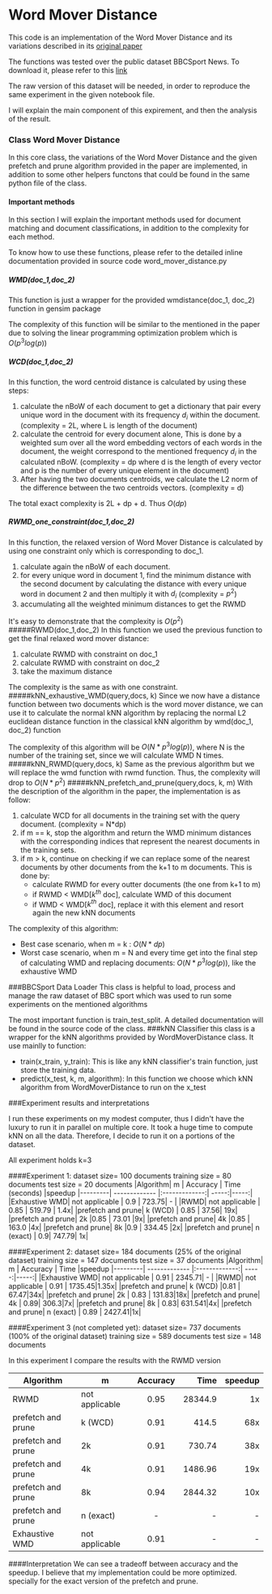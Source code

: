 # Word Mover Distance
This code is an implementation of the Word Mover Distance and its variations described in its [original paper](http://proceedings.mlr.press/v37/kusnerb15.pdf)

The functions was tested over the public dataset BBCSport News. To download it, please refer to this [link](http://mlg.ucd.ie/datasets/bbc.html)

The raw version of this dataset will be needed, in order to reproduce the same experiment in the given notebook file.

I will explain the main component of this expirement, and then the analysis of the result.

### Class Word Mover Distance
In this core class, the variations of the Word Mover Distance and the given prefetch and prune algorithm provided in the paper are implemented, in addition to some other helpers functons that could be found in the same python file of the class.

#### Important methods
In this section I will explain the important methods used for document matching and document classifications, in addition to the complexity for each method.

To know how to use these functions, please refer to the detailed inline documentation provided in source code word_mover_distance.py

##### WMD(doc_1,doc_2)
This function is just a wrapper for the provided wmdistance(doc_1, doc_2) function in gensim package

The complexity of this function will be similar to the mentioned in the paper due to solving the linear programming optimization problem which is $O(p^3log(p))$

##### WCD(doc_1,doc_2)
In this function, the word centroid distance is calculated by using these steps:
1. calculate the nBoW of each document to get a dictionary that pair every unique word in the document with its frequency $d_i$ within the document. (complexity = 2L, where L is length of the document)
2. calculate the centroid for every document alone, This is done by a weighted sum over all the word embedding vectors of each words in the document, the weight correspond to the mentioned frequency $d_i$ in the calculated nBoW. (complexity = dp where d is the length of every vector and p is the number of every unique element in the document)
3. After having the two documents centroids, we calculate the L2 norm of the difference between the two centroids vectors. (complexity = d)

The total exact complexity is 2L + dp + d. Thus $O(dp)$
##### RWMD_one_constraint(doc_1,doc_2)
In this function, the relaxed version of Word Mover Distance is calculated by using one constraint only which is corresponding to doc_1.
1. calculate again the nBoW of each document.
2. for every unique word in document 1, find the minimum distance with the second document by calculating the distance with every unique word in document 2 and then multiply it with $d_i$ (complexity = $p^2$)
3. accumulating all the weighted minimum distances to get the RWMD

It's easy to demonstrate that the complexity is $O(p^2)$
#####RWMD(doc_1,doc_2)
In this function we used the previous function to get the final relaxed word mover distance:
1. calculate RWMD with constraint on doc_1
2. calculate RWMD with constraint on doc_2
3. take the maximum distance
   
The complexity is the same as with one constraint.
#####kNN_exhaustive_WMD(query,docs, k)
Since we now have a distance function between two documents which is the word mover distance, we can use it to calculate the normal kNN algorithm by replacing the normal L2 euclidean distance function in the classical kNN algorithm by wmd(doc_1, doc_2) function

The complexity of this algorithm will be $O(N* p^3log(p))$, where N is the number of the training set, since we will calculate WMD N times.
#####kNN_RWMD(query,docs, k)
Same as the previous algorithm but we will replace the wmd function with rwmd function. Thus, the complexity will drop to $O(N*p^2)$
#####kNN_prefetch_and_prune(query,docs, k, m)
With the description of the algorithm in the paper, the implementation is as follow:
1. calculate WCD for all documents in the training set with the query document. (complexity = N*dp)
2. if m == k, stop the algorithm and return the WMD minimum distances with the corresponding indices that represent the nearest documents in the training sets.
3. if m > k, continue on checking if we can replace some of the nearest documents by other documents from the k+1 to m documents. This is done by:
   - calculate RWMD for every outter documents (the one from k+1 to m)
   - if RWMD < WMD[$k^{th}$ doc], calculate WMD of this document
   - if WMD < WMD[$k^{th}$ doc], replace it with this element and resort again the new kNN documents

The complexity of this algorithm:
- Best case scenario, when m = k : $O(N*dp)$
- Worst case scenario, when m = N and every time get into the final step of calculating WMD and replacing documents: $O(N*p^3log(p))$, like the exhaustive WMD


###BBCSport Data Loader
This class is helpful to load, process and manage the raw dataset of BBC sport which was used to run some experiments on the mentioned algorithms

The most important function is train_test_split. A detailed documentation will be found in the source code of the class.
###kNN Classifier
this class is a wrapper for the kNN algorithms provided by WordMoverDistance class. It use mainlly to function:
- train(x_train, y_train): This is like any kNN classifier's train function, just store the training data.
- predict(x_test, k, m, algorithm): In this function we choose which kNN algorithm from WordMoverDistance to run on the x_test


###Experiment results and interpretations

I run these experiments on my modest computer, thus I didn't have the luxury to run it in parallel on multiple core. It took a huge time to compute kNN on all the data. Therefore, I decide to run it on a portions of the dataset. 

All experiment holds k=3

####Experiment 1:
dataset size= 100 documents
training size = 80 documents
test size = 20 documents
|Algorithm| m       | Accuracy           | Time (seconds)  |speedup
|---------| ------------- |:-------------:| -----:|-----:|
|Exhaustive WMD| not applicable | 0.9 | 723.75| - |
|RWMD| not applicable |   0.85   | 519.79 | 1.4x|
|prefetch and prune| k (WCD) | 0.85 | 37.56| 19x|
|prefetch and prune| 2k |0.85 | 73.01 |9x|
|prefetch and prune| 4k |0.85 | 163.0 |4x|
|prefetch and prune| 8k |0.9 | 334.45 |2x|
|prefetch and prune| n (exact) | 0.9|  747.79| 1x|

####Experiment 2:
dataset size= 184 documents (25% of the original dataset)
training size = 147 documents
test size = 37 documents
|Algorithm| m       | Accuracy           | Time  |speedup
|---------| ------------- |:-------------:| -----:|-----:|
|Exhaustive WMD| not applicable | 0.91 | 2345.71| - |
|RWMD| not applicable |   0.91   |  1735.45|1.35x|
|prefetch and prune| k (WCD) |0.81 | 67.47|34x|
|prefetch and prune| 2k | 0.83 | 131.83|18x|
|prefetch and prune| 4k | 0.89| 306.3|7x|
|prefetch and prune| 8k | 0.83| 631.541|4x|
|prefetch and prune| n (exact) | 0.89 | 2427.41|1x|


####Experiment 3 (not completed yet):
dataset size= 737 documents (100% of the original dataset)
training size = 589 documents
test size = 148 documents

In this experiment I compare the results with the RWMD version

|Algorithm| m       | Accuracy           | Time  |speedup
|---------| ------------- |:-------------:| -----:|-----:|
|RWMD| not applicable |   0.95   |  28344.9|1x|
|prefetch and prune| k (WCD) |0.91 |414.5|68x|
|prefetch and prune| 2k | 0.91 | 730.74|38x|
|prefetch and prune| 4k | 0.91|1486.96|19x|
|prefetch and prune| 8k |0.94|2844.32|10x|
|prefetch and prune| n (exact) | - |-|-|
|Exhaustive WMD| not applicable | 0.91 | -| - |


####Interpretation
We can see a tradeoff between accuracy and the speedup. I believe that my implementation could be more optimized. specially for the exact version of the prefetch and prune.
